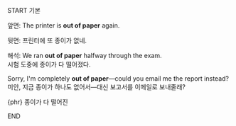 START
기본

앞면:
The printer is **out of paper** again.

뒷면:
프린터에 또 종이가 없네.

해석:
We ran **out of paper** halfway through the exam.  
시험 도중에 종이가 다 떨어졌다.  

Sorry, I'm completely **out of paper**—could you email me the report instead?  
미안, 지금 종이가 하나도 없어서—대신 보고서를 이메일로 보내줄래?  

{phr} 종이가 다 떨어진
<!--ID: 1744879767514-->
END